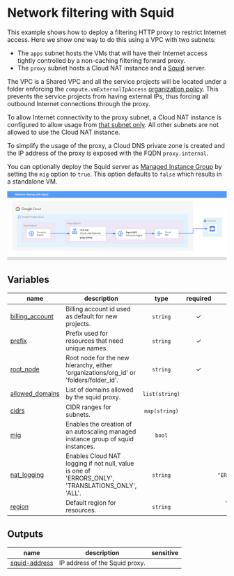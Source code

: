 # Network filtering with Squid

This example shows how to deploy a filtering HTTP proxy to restrict Internet access. Here we show one way to do this using a VPC with two subnets:

- The `apps` subnet hosts the VMs that will have their Internet access tightly controlled by a non-caching filtering forward proxy.
- The `proxy` subnet hosts a Cloud NAT instance and a [Squid](http://www.squid-cache.org/) server.

The VPC is a Shared VPC and all the service projects will be located under a folder enforcing the `compute.vmExternalIpAccess` [organization policy](https://cloud.google.com/resource-manager/docs/organization-policy/org-policy-constraints). This prevents the service projects from having external IPs, thus forcing all outbound Internet connections through the proxy.

To allow Internet connectivity to the proxy subnet, a Cloud NAT instance is configured to allow usage from [that subnet only](https://cloud.google.com/nat/docs/using-nat#specify_subnet_ranges_for_nat). All other subnets are not allowed to use the Cloud NAT instance.

To simplify the usage of the proxy, a Cloud DNS private zone is created and the IP address of the proxy is exposed with the FQDN `proxy.internal`.

You can optionally deploy the Squid server as [Managed Instance Group](https://cloud.google.com/compute/docs/instance-groups) by setting the `mig` option to `true`. This option defaults to `false` which results in a standalone VM.

![High-level diagram](squid.png "High-level diagram")
<!-- BEGIN TFDOC -->

## Variables

| name | description | type | required | default |
|---|---|:---:|:---:|:---:|
| [billing_account](variables.tf#L26) | Billing account id used as default for new projects. | <code>string</code> | ✓ |  |
| [prefix](variables.tf#L52) | Prefix used for resources that need unique names. | <code>string</code> | ✓ |  |
| [root_node](variables.tf#L63) | Root node for the new hierarchy, either 'organizations/org_id' or 'folders/folder_id'. | <code>string</code> | ✓ |  |
| [allowed_domains](variables.tf#L17) | List of domains allowed by the squid proxy. | <code>list&#40;string&#41;</code> |  | <code title="&#91;&#10;  &#34;.google.com&#34;,&#10;  &#34;.github.com&#34;&#10;&#93;">&#91;&#8230;&#93;</code> |
| [cidrs](variables.tf#L31) | CIDR ranges for subnets. | <code>map&#40;string&#41;</code> |  | <code title="&#123;&#10;  apps  &#61; &#34;10.0.0.0&#47;24&#34;&#10;  proxy &#61; &#34;10.0.1.0&#47;28&#34;&#10;&#125;">&#123;&#8230;&#125;</code> |
| [mig](variables.tf#L40) | Enables the creation of an autoscaling managed instance group of squid instances. | <code>bool</code> |  | <code>false</code> |
| [nat_logging](variables.tf#L46) | Enables Cloud NAT logging if not null, value is one of 'ERRORS_ONLY', 'TRANSLATIONS_ONLY', 'ALL'. | <code>string</code> |  | <code>&#34;ERRORS_ONLY&#34;</code> |
| [region](variables.tf#L57) | Default region for resources. | <code>string</code> |  | <code>&#34;europe-west1&#34;</code> |

## Outputs

| name | description | sensitive |
|---|---|:---:|
| [squid-address](outputs.tf#L17) | IP address of the Squid proxy. |  |

<!-- END TFDOC -->
